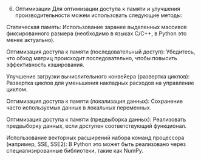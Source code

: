 6. Оптимизации
Для оптимизации доступа к памяти и улучшения производительности можем использовать следующие методы:

Статическая память: Использование заранее выделенных массивов фиксированного размера (необходимо в языках C/C++, в Python это менее актуально).

Оптимизация доступа к памяти (последовательный доступ): Убедитесь, что обход матриц происходит последовательно, чтобы повысить эффективность кэширования.

Улучшение загрузки вычислительного конвейера (развертка циклов): Развертка циклов для уменьшения накладных расходов на управление циклом.

Оптимизация доступа к памяти (локализация данных): Сохранение часто используемых данных в локальных переменных.

Оптимизация доступа к памяти (предвыборка данных): Реализовать предвыборку данных, если доступен соответствующий функционал.

Использование векторных расширений набора команд процессора (например, SSE, SSE2): В Python это может быть реализовано через специализированные библиотеки, такие как NumPy.